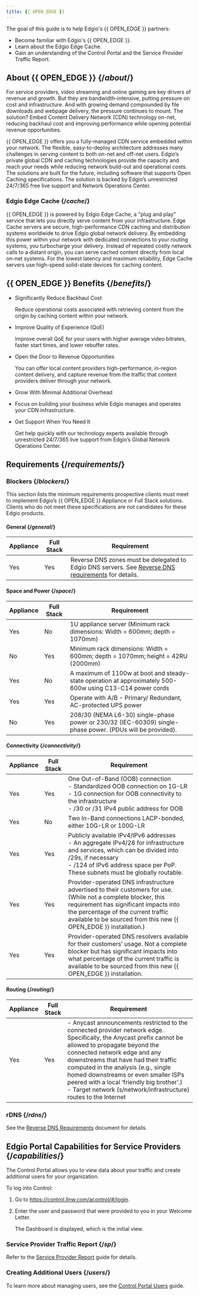 ```yaml
---
title: {{ OPEN_EDGE }}
---
```


The goal of this guide is to help Edgio's {{ OPEN_EDGE }} partners:

- Become familiar with Edgio's {{ OPEN_EDGE }}.
- Learn about the Edgio Edge Cache.
- Gain an understanding of the Control Portal and the Service Provider Traffic Report.

## About {{ OPEN_EDGE }}  {/*about*/}

For service providers, video streaming and online gaming are key drivers of revenue and growth. But they are bandwidth-intensive, putting pressure on cost and infrastructure. And with growing demand compounded by file downloads and webpage delivery, the pressure continues to mount. The solution? Embed Content Delivery Network (CDN) technology  on-net, reducing backhaul cost and improving performance while opening potential revenue opportunities.

{{ OPEN_EDGE }} offers you a fully-managed CDN service embedded within your network. The flexible, easy-to-deploy architecture addresses many challenges in serving content to both on-net and off-net users. Edgio’s private global CDN and caching technologies provide the capacity and reach your needs while reducing network build-out and operational costs. The solutions are built for the future, including software that supports Open Caching specifications. The solution is backed by Edgio’s unrestricted 24/7/365 free live support and Network Operations Center.

### Edgio Edge Cache  {/*cache*/}

{{ OPEN_EDGE }} is powered by Edgio Edge Cache, a "plug and play" service that lets you directly serve content from your infrastructure. Edge Cache servers are secure, high-performance CDN caching and distribution systems worldwide to drive Edgio global network delivery. By embedding this power within your network with dedicated connections to your routing systems, you turbocharge your delivery. Instead of repeated costly network calls to a distant origin, you can serve cached content directly from local on-net systems. For the lowest latency and maximum reliability, Edge Cache servers use high-speed solid-state devices for caching content.

## {{ OPEN_EDGE }} Benefits  {/*benefits*/}

- Significantly Reduce Backhaul Cost

    Reduce operational costs associated with retrieving content from the origin by caching content within your network.

- Improve Quality of Experience (QoE)

    Improve overall QoE for your users with higher average video bitrates, faster start times, and lower rebuffer rates.

- Open the Door to Revenue Opportunities

    You can offer local content providers high-performance, in-region content delivery, and capture revenue from the traffic that content providers deliver through your network.

- Grow With Minimal Additional Overhead

- Focus on building your business while Edgio manages and operates your CDN infrastructure.

- Get Support When You Need It

    Get help quickly with our technology experts available through unrestricted 24/7/365 live support from Edgio’s Global Network Operations Center.

## Requirements  {/*requirements*/}

### Blockers  {/*blockers*/}

This section lists the minimum requirements prospective clients must meet to implement Edgio’s {{ OPEN_EDGE }} Appliance or Full Stack solutions. Clients who do not meet these specifications are not candidates for these Edgio products.

#### General  {/*general*/}

|Appliance| Full Stack| Requirement|
|---|---|---|
|Yes|Yes|Reverse DNS zones must be delegated to Edgio DNS servers. See [Reverse DNS requirements](/open_edge/rdns_requirements) for details.|

#### Space and Power  {/*space*/}

|Appliance| Full Stack| Requirement|
|---|---|---|
|Yes|No| 1U appliance server (Minimum rack dimensions: Width = 600mm; depth = 1070mm)|
|No|Yes|Minimum rack dimensions: Width = 600mm; depth = 1070mm; height = 42RU (2000mm)|
|Yes|No|A maximum of 1100w at boot and steady-state operation at approximately 500-600w using C13-C14 power cords|
|Yes|Yes|Operate with A/B - Primary/ Redundant, AC-protected UPS power|
|No |Yes|208/30 (NEMA L6-30) single-phase power or 230/32 (IEC-60309) single-phase power. (PDUs will be provided).|

#### Connectivity  {/*connectivity*/}

|Appliance| Full Stack| Requirement|
|---|---|---|
|Yes|Yes|One Out-of-Band (OOB) connection <br />- Standardized OOB connection on 1G-LR <br />- 1G connection for OOB connectivity to the infrastructure<br />- /30 or /31 IPv4 public address for OOB|
|Yes|No|Two In-Band connections LACP-bonded, either 10G-LR or 100G-LR|
|Yes|Yes|Publicly available IPv4/IPv6 addresses <br />- An aggregate IPv4/28 for infrastructure and services, which can be divided into /29s, if necessary<br />- /124 of IPv6 address space per PoP. These subnets must be globally routable.|
|Yes|Yes|Provider-operated DNS infrastructure advertised to their customers for use. (While not a complete blocker, this requirement has significant impacts into the percentage of the current traffic available to be sourced from this new {{ OPEN_EDGE }} installation.)|
|Yes|Yes|Provider-operated DNS resolvers available for their customers’ usage. Not a complete blocker but has significant impacts into what percentage of the current traffic is available to be sourced from this new {{ OPEN_EDGE }} installation.|

#### Routing  {/*routing*/}

|Appliance| Full Stack| Requirement|
|---|---|---|
|Yes|Yes|- Anycast announcements restricted to the connected provider network edge. Specifically, the Anycast prefix cannot be allowed to propagate beyond the connected network edge and any downstreams that have had their traffic computed in the analysis (e.g., single homed downstreams or even smaller ISPs peered with a local ‘friendly big brother’.)<br />- Target network (s/network/infrastructure) routes to the Internet|

### rDNS  {/*rdns*/}

See the [Reverse DNS Requirements](/open_edge/rdns_requirements) document for details.

## Edgio Portal Capabilities for Service Providers  {/*capabilities*/}

The Control Portal allows you to view data about your traffic and create additional users for your organization.

To log into Control:

1. Go to https://control.llnw.com/acontrol/#/login.

2. Enter the user and password that were provided to you in your Welcome Letter.

    The Dashboard is displayed, which is the initial view.

### Service Provider Traffic Report  {/*sp*/}

Refer to the [Service Provider Report](/delivery/control/reports/traffic/service_provider_traffic) guide for details.

### Creating Additional Users  {/*users*/}

To learn more about managing users, see the [Control Portal Users](/delivery/control/manage/control_portal_users) guide.
